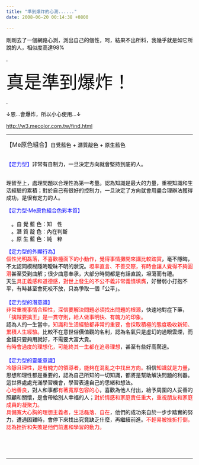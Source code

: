 ```yaml
---
title: "準到爆炸的心測......"
date: 2008-06-20 00:14:38 +0800

---
```

<p><font color="#000000"><span class="style17">剛剛去了一個網路心測，測出自己的個性，呵，結果不出所料，我幾乎就是如它所說的人，相似度高達98%</span></font></p><p><font color="#000000"><span class="style17">.</span></font></p><p><font color="#000000" size="7"><span class="style17"></span></font></p><p><font color="#000000" size="7"><span class="style17"></span></font></p><p><font color="#000000" size="7"><span class="style17"></span></font></p><p><font color="#000000" size="7"><span class="style17"></span></font></p><p><font color="#000000" size="7"><span class="style17"></span></font></p><p><font color="#000000" size="7"><span class="style17"></span></font></p><p><font color="#000000" size="7"><span class="style17"></span></font></p><p><font color="#000000" size="7"><span class="style17"></span></font></p><p><font color="#000000" size="7"><span class="style17"></span></font></p><p><font color="#000000" size="7"><span class="style17"></span></font></p><p><font color="#000000" size="7"><span class="style17"></span></font></p><p><font color="#000000" size="7"><span class="style17"></span></font></p><p><font color="#000000" size="7"><span class="style17"></span></font></p><p><font color="#000000" size="7"><span class="style17"></span></font></p><p><font color="#000000" size="7"><span class="style17"></span></font></p><p><font color="#000000" size="7"><span class="style17"></span></font></p><p><font color="#000000" size="7"><span class="style17"></span></font></p><p><font color="#000000" size="7"><span class="style17"></span></font></p><p><font color="#000000" size="7"><span class="style17"></span></font></p><p><font color="#000000" size="7"><span class="style17"></span></font></p><p><font color="#000000" size="7"><span class="style17"></span></font></p><p><font color="#000000" size="7"><span class="style17"></span></font></p><p><font color="#000000" size="7"><span class="style17"></span></font></p><p><font color="#000000" size="7"><span class="style17"></span></font></p><p><font color="#000000" size="7"><span class="style17"></span></font></p><p><font color="#000000" size="7"><span class="style17"></span></font></p><p><font color="#000000" size="7"><span class="style17"></span></font></p><p><font color="#000000" size="7"><span class="style17"></span></font></p><p><font color="#000000" size="7"><span class="style17"></span></font></p><p><font color="#000000" size="7"><span class="style17"></span></font></p><p><font color="#000000" size="7"><span class="style17"></span></font></p><p><font color="#000000" size="7"><span class="style17"></span></font></p><p><font color="#000000" size="7"><span class="style17"></span></font></p><p><font color="#000000" size="7"><span class="style17"></span></font></p><p><font color="#000000" size="7"><span class="style17"></span></font></p><p><font color="#000000" size="7"><span class="style17"></span></font></p><p><font color="#000000" size="7"><span class="style17"></span></font></p><p><font color="#000000" size="7"><span class="style17"></span></font></p><p><font color="#000000" size="7"><span class="style17"></span></font></p><p><font color="#000000" size="7"><span class="style17"></span></font></p><p><font color="#000000" size="7"><span class="style17"></span></font></p><p><font color="#000000" size="7"><span class="style17"></span></font></p><p><font color="#000000" size="7"><span class="style17"></span></font></p><p><font color="#000000" size="7"><span class="style17"></span></font></p><p><font color="#000000" size="7"><span class="style17"></span></font></p><p><font color="#000000" size="7"><span class="style17"></span></font></p><p><font color="#000000" size="7"><span class="style17"></span></font></p><p><font color="#000000" size="7"><span class="style17"></span></font></p><p><font color="#000000" size="7"><span class="style17"></span></font></p><p><font color="#000000" size="7"><span class="style17"></span></font></p><p><font color="#000000" size="7"><span class="style17"></span></font></p><p><font color="#000000" size="7"><span class="style17"></span></font></p><p><font color="#000000" size="7"><span class="style17"></span></font></p><p><font color="#000000" size="7"><span class="style17"></span></font></p><p><font color="#000000" size="7"><span class="style17"></span></font></p><p><font color="#000000" size="7"><span class="style17"></span></font></p><p><font color="#000000" size="7"><span class="style17">真是準到爆炸！</span></font></p><p><font color="#000000" size="7"><span class="style17"></span></font></p><p><font color="#000000"><span class="style17"></span></font></p><p><font color="#000000"><span class="style17"></span></font></p><p><font color="#000000" size="7"><span class="style17"></span></font></p><p><font color="#000000"><span class="style17"></span></font></p><p><font color="#000000"><span class="style17"></span></font></p><p><font color="#000000"><span class="style17">.</span></font></p><p><font color="#000000"><span class="style17">↓恩...會爆炸，所以小心使用...↓</span></font></p><p><font color="#000000"><span class="style17"><span class="style17"><a href="http://w3.mecolor.com.tw/find.html">http://w3.mecolor.com.tw/find.html</a></span></span></font></p><hr /><p><font size="+0"><span>【Me原色組合】</span></font><font color="#000000"><span class="style17">自覺藍色 + 潛質靛色 + 原生藍色</span></font></p><p class="style16"><font color="#0000ff"><span class="style17"> <br />【定力型】</span></font><font color="#000000"><span class="style25">非常有自制力，一旦決定方向就會堅持到底的人。 </span></font></p><p class="style16"><span class="style25"></span><br /><font color="#000000">理智至上，處理問題以合理性為第一考量。認為知識是最大的力量，重視知識和生活經驗的累積；對於自己有很好的控制力，一旦決定了方向就會用盡合理辦法獲得成功，是很有定力的人。</font></p></td /><td></td></td /></td /></td /></td /></td /></td /></td /><td></td></td /></td /></td /></td /></td /></td /><td bgcolor="#ffffff" colspan="2" rowspan="2"></td></td /></td /></td /></td /></td /></td /><p class="style16"><font color="#0000ff"><span class="style16"><span class="style17">【定力型‧Me原色組合色彩本質】</span><br /></span><br /><span class="style40">　<font color="#000000">。自 覺 藍 色：知　性</font></span></font><span class="style16"><br /><font color="#000000"><span class="style67">　。潛 質 靛 色：內在判斷</span><br /><span class="style48">　<span class="style50">。原 生 藍 色：純　粹</span></span></font></span></p></td /><td bgcolor="#ffffff" colspan="2" rowspan="2"></td></td /></td /></td /></td /></td /></td /></tr /><tr></tr></tr /></tr /></tr /></tr /></tr /></tr /><td bgcolor="#ffffff" colspan="6" rowspan="3"></td></td /></td /></td /></td /></td /></td /><p class="style16"><font color="#0000ff"><span class="style57">【定力型的外顯行為】</span><br /><font color="#000000"><span class="style59"><font color="#ff0000">個性光明磊落，不喜歡檯面下的小動作，覺得事情攤開來講比較踏實</font></span>，毫不隱晦，不太認同模糊隱晦曖昧不明的狀況。<span class="style60"><font color="#ff0000">坦率直言、不善交際，有時會讓人覺得不夠圓滑</font></span>甚至受到曲解；很少曲意奉承，大部分時間都是有話直說，坦蕩而有禮。 <br />天生<span class="style59"><font color="#ff0000">具正義感和道德感，對世上發生的不公不義非常義憤填膺</font></span>，好替弱小打抱不平，有時甚至會死咬不放，只為爭取一個「公平」。</font><br /><br /><span class="style58">【定力型的潛意識】</span><br /></font><font color="#000000"><span class="style67"><font color="#ff0000">非常重視事情合理性，深信要解決問題必須找出問題的根源</font></span>，快速地對症下藥，<span class="style67"><font color="#ff0000">「擒賊要擒王」是一貫守則，給人做事明快、有魄力的印象。</font></span><br />認為人的一生當中，<span class="style67"><font color="#ff0000">知識和生活經驗都非常的重要，會採取積極的態度吸收新知、累積人生經驗。</font></span>比較不在意世俗價值觀的名利，認為名氣只是虛幻的過眼雲煙，而金錢只要夠用就好，不需要大富大貴。<br /><span class="style67"><font color="#ff0000">有時會過度的理想化，可能終其一生都在追尋理想</font></span>，甚至有些好高騖遠。</font><span class="style20"><br /></span><span class="style17"><br /><span class="style59"><font color="#0000ff">【定力型的靈能意識】</font></span></span><br /><font color="#000000"><span class="style50"><font color="#ff0000">冷靜且理性，是有魄力的領導者，能夠在混亂之中找出方向。</font></span>相信<span class="style50"><font color="#ff0000">知識就是力量</font></span>，思想和理性都是重要的，認為自己所知的一切知識，都將是幫助解決問題的利器。這世界處處充滿學習機會，學習表達自己的思緒和想法。<br /><span class="style50"><font color="#ff0000">心地善良</font></span>，對人和事都<span class="style50"><font color="#ff0000">有著寬厚包容的心</font></span>，喜歡為他人付出，給予周圍的人妥善的照顧和關懷，是會帶給別人幸福的人；<span class="style50"><font color="#ff0000">對於情感和家庭責任重大</font><font color="#ff0000">，重視朋友和家庭成員的凝聚力。</font></span><br /><span class="style50"><font color="#ff0000">具備寬大心胸的理想主義者，生活磊落、自在</font></span>，他們的成功來自於一步步踏實的努力，遭遇困難時，會停下來找出究竟缺乏什麼，再繼續前進。</font><font color="#ff0000"><span class="style50">不輕易被挫折打倒，認為挫折和失敗是他們前進和學習的動力。</span></font></p><p class="style16"><font color="#0000ff"><span class="style50"></span></font></p><p> </p></td /></tr /><p> </p><hr />
